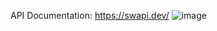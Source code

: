 API Documentation:
https://swapi.dev/
![image](https://user-images.githubusercontent.com/49949434/181490352-7af23868-87ff-471e-9edc-3daa0d6d18c8.png)
